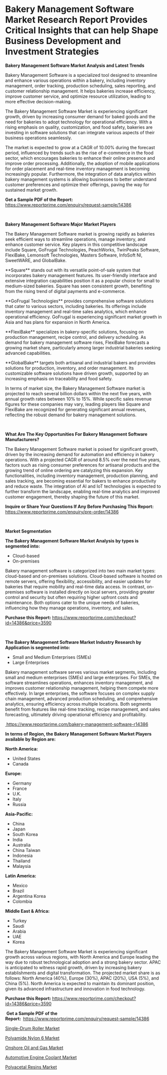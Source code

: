 <p><h1>Bakery Management Software Market Research Report Provides Critical Insights that can help Shape Business Development and Investment Strategies</h1></p><p><strong>Bakery Management Software Market Analysis and Latest Trends</strong></p>
<p><p>Bakery Management Software is a specialized tool designed to streamline and enhance various operations within a bakery, including inventory management, order tracking, production scheduling, sales reporting, and customer relationship management. It helps bakeries increase efficiency, improve customer service, and optimize resource utilization, leading to more effective decision-making.</p><p>The Bakery Management Software Market is experiencing significant growth, driven by increasing consumer demand for baked goods and the need for bakeries to adopt technology for operational efficiency. With a rising emphasis on quality, customization, and food safety, bakeries are investing in software solutions that can integrate various aspects of their business operations seamlessly. </p><p>The market is expected to grow at a CAGR of 10.00% during the forecast period, influenced by trends such as the rise of e-commerce in the food sector, which encourages bakeries to enhance their online presence and improve order processing. Additionally, the adoption of mobile applications for order placement and real-time inventory management is becoming increasingly popular. Furthermore, the integration of data analytics within bakery management systems is allowing businesses to better understand customer preferences and optimize their offerings, paving the way for sustained market growth.</p></p>
<p><strong>Get a Sample PDF of the Report:&nbsp;</strong> <a href="https://www.reportprime.com/enquiry/request-sample/14386">https://www.reportprime.com/enquiry/request-sample/14386</a></p>
<p>&nbsp;</p>
<p><strong>Bakery Management Software Major Market Players</strong></p>
<p><p>The Bakery Management Software market is growing rapidly as bakeries seek efficient ways to streamline operations, manage inventory, and enhance customer service. Key players in this competitive landscape include Square, GoFrugal Technologies, PeachWorks, TwinPeaks Software, FlexiBake, Lemonsoft Technologies, Masters Software, InfoSoft NI, SweetWARE, and GlobalBake.</p><p>**Square** stands out with its versatile point-of-sale system that incorporates bakery management features. Its user-friendly interface and extensive integration capabilities position it as a popular choice for small to medium-sized bakeries. Square has seen consistent growth, benefiting from the rising trend of digital payments and e-commerce.</p><p>**GoFrugal Technologies** provides comprehensive software solutions that cater to various sectors, including bakeries. Its offerings include inventory management and real-time sales analytics, which enhance operational efficiency. GoFrugal is experiencing significant market growth in Asia and has plans for expansion in North America.</p><p>**FlexiBake** specializes in bakery-specific solutions, focusing on production management, recipe control, and delivery scheduling. As demand for bakery management software rises, FlexiBake forecasts a growing market share, particularly among larger industrial bakeries seeking advanced capabilities.</p><p>**GlobalBake** targets both artisanal and industrial bakers and provides solutions for production, inventory, and order management. Its customizable software solutions have driven growth, supported by an increasing emphasis on traceability and food safety.</p><p>In terms of market size, the Bakery Management Software market is projected to reach several billion dollars within the next five years, with annual growth rates between 10% to 15%. While specific sales revenue figures for these companies may vary, leading players like Square and FlexiBake are recognized for generating significant annual revenues, reflecting the robust demand for bakery management solutions.</p></p>
<p>&nbsp;</p>
<p><strong>What Are The Key Opportunities For Bakery Management Software Manufacturers?</strong></p>
<p><p>The Bakery Management Software market is poised for significant growth, driven by the increasing demand for automation and efficiency in bakery operations. With a projected CAGR of around 8.5% over the next five years, factors such as rising consumer preferences for artisanal products and the growing trend of online ordering are catalyzing this expansion. Key functionalities, including inventory management, production planning, and sales tracking, are becoming essential for bakers to enhance productivity and reduce waste. The integration of AI and IoT technologies is expected to further transform the landscape, enabling real-time analytics and improved customer engagement, thereby shaping the future of this market.</p></p>
<p><strong>Inquire or Share Your Questions If Any Before Purchasing This Report:</strong> <a href="https://www.reportprime.com/enquiry/pre-order/14386">https://www.reportprime.com/enquiry/pre-order/14386</a></p>
<p>&nbsp;</p>
<p><strong>Market Segmentation</strong></p>
<p><strong>The Bakery Management Software Market Analysis by types is segmented into:</strong></p>
<p><ul><li>Cloud-based</li><li>On-premises</li></ul></p>
<p><p>Bakery management software is categorized into two main market types: cloud-based and on-premises solutions. Cloud-based software is hosted on remote servers, offering flexibility, accessibility, and easier updates for bakeries that require mobility and real-time data access. In contrast, on-premises software is installed directly on local servers, providing greater control and security but often requiring higher upfront costs and maintenance. Both options cater to the unique needs of bakeries, influencing how they manage operations, inventory, and sales.</p></p>
<p><strong>Purchase this Report:&nbsp;</strong><a href="https://www.reportprime.com/checkout?id=14386&price=3590">https://www.reportprime.com/checkout?id=14386&price=3590</a></p>
<p>&nbsp;</p>
<p><strong>The Bakery Management Software Market Industry Research by Application is segmented into:</strong></p>
<p><ul><li>Small and Medium Enterprises (SMEs)</li><li>Large Enterprises</li></ul></p>
<p><p>Bakery management software serves various market segments, including small and medium enterprises (SMEs) and large enterprises. For SMEs, the software streamlines operations, enhances inventory management, and improves customer relationship management, helping them compete more effectively. In large enterprises, the software focuses on complex supply chain management, advanced production scheduling, and comprehensive analytics, ensuring efficiency across multiple locations. Both segments benefit from features like real-time tracking, recipe management, and sales forecasting, ultimately driving operational efficiency and profitability.</p></p>
<p><a href="https://www.reportprime.com/bakery-management-software-r14386">&nbsp;https://www.reportprime.com/bakery-management-software-r14386</a></p>
<p><strong>In terms of Region, the Bakery Management Software Market Players available by Region are:</strong></p>
<p>
    <p> <strong> North America: </strong>
        <ul>
            <li>United States</li>
            <li>Canada</li>
        </ul>
        </p> 
    <p> <strong> Europe: </strong>
        <ul>
            <li>Germany</li>
            <li>France</li>
            <li>U.K.</li>
            <li>Italy</li>
            <li>Russia</li>
        </ul>
        </p> 
    <p> <strong> Asia-Pacific: </strong>
        <ul>
            <li>China</li>
            <li>Japan</li>
            <li>South Korea</li>
            <li>India</li>
            <li>Australia</li>
            <li>China Taiwan</li>
            <li>Indonesia</li>
            <li>Thailand</li>
            <li>Malaysia</li>
        </ul>
        </p> 
    <p> <strong> Latin America: </strong>
        <ul>
            <li>Mexico</li>
            <li>Brazil</li>
            <li>Argentina Korea</li>
            <li>Colombia</li>
        </ul>
        </p> 
    <p> <strong> Middle East & Africa: </strong>
        <ul>
            <li>Turkey</li>
            <li>Saudi</li>
            <li>Arabia</li>
            <li>UAE</li>
            <li>Korea</li>
        </ul>
    </p>
    </p>
<p><p>The Bakery Management Software Market is experiencing significant growth across various regions, with North America and Europe leading the way due to robust technological adoption and a strong bakery sector. APAC is anticipated to witness rapid growth, driven by increasing bakery establishments and digital transformation. The projected market share is as follows: North America (40%), Europe (30%), APAC (20%), USA (5%), and China (5%). North America is expected to maintain its dominant position, given its advanced infrastructure and innovation in food technology.</p></p>
<p><strong>Purchase this Report: </strong><a href="https://www.reportprime.com/checkout?id=14386&price=3590">https://www.reportprime.com/checkout?id=14386&price=3590</a></p>
<p>&nbsp;<strong>Get a Sample PDF of the Report:&nbsp;&nbsp;</strong><a href="https://www.reportprime.com/enquiry/request-sample/14386">https://www.reportprime.com/enquiry/request-sample/14386</a></p>
<p><strong></strong></p>
<p><p><a href="https://medium.com/@max.hudson54565/the-global-single-drum-roller-market-is-at-the-forefront-of-innovation-driving-rapid-industry-9f4ff748ca4f">Single-Drum Roller Market</a></p><p><a href="https://www.linkedin.com/pulse/global-polyamide-nylon-6-market-projected-grow-cagr-98-forcasted-utztc?trackingId=GfgEO9TkS2aiEk3FGLQw8w%3D%3D">Polyamide Nylon 6 Market</a></p><p><a href="https://issuu.com/reportprime-2/docs/onshore-oil-and-gas-market-size-203_dd8d561a6c2671">Onshore Oil and Gas Market</a></p><p><a href="https://issuu.com/reportprime-2/docs/automotive-engine-coolant-market-si_9a4bcb8215ae51">Automotive Engine Coolant Market</a></p><p><a href="https://www.linkedin.com/pulse/future-ready-strategic-insights-global-polyacetal-resins-market-mumwc?trackingId=MGLFwVNVTFynU1xQGcPLPQ%3D%3D">Polyacetal Resins Market</a></p></p>